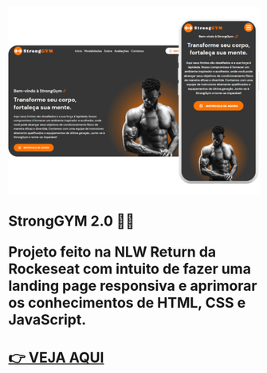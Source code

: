 <h1>
    <a href="https://stronggym.netlify.app/"><img src="assets/img/banner5.png" alt=""></a>
    <p>StrongGYM 2.0 💪💪</p>
    <p>Projeto feito na NLW Return da Rockeseat com intuito de fazer uma landing page responsiva e aprimorar os conhecimentos de HTML, CSS e JavaScript.</p>
</h1>

<a href="https://stronggym.netlify.app/"><h1>👉 VEJA AQUI</h1></a>



